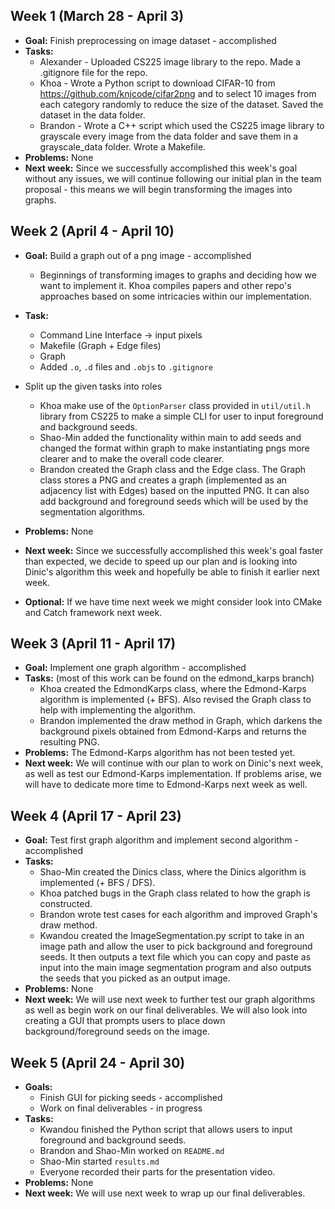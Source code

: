 ## Week 1 (March 28 - April 3)

* **Goal:** Finish preprocessing on image dataset - accomplished
* **Tasks:**
  * Alexander - Uploaded CS225 image library to the repo. Made a .gitignore file for the repo.
  * Khoa - Wrote a Python script to download CIFAR-10 from https://github.com/knjcode/cifar2png and to select 10 images from each category randomly to reduce the size of the dataset. Saved the dataset in the data folder.
  * Brandon - Wrote a C++ script which used the CS225 image library to grayscale every image from the data folder and save them in a grayscale_data folder. Wrote a Makefile.
* **Problems:** None
* **Next week:** Since we successfully accomplished this week's goal without any issues, we will continue following our initial plan in the team proposal - this means we will begin transforming the images into graphs.

## Week 2 (April 4 - April 10)

* **Goal:** Build a graph out of a png image - accomplished  
  * Beginnings of transforming images to graphs and deciding how we want to implement it.
Khoa compiles papers and other repo's approaches based on some intricacies within our implementation.  
* **Task:** 
  * Command Line Interface -> input pixels
  * Makefile (Graph + Edge files)
  * Graph  
  * Added `.o`, `.d` files and `.objs` to `.gitignore`

* Split up the given tasks into roles
  * Khoa make use of the `OptionParser` class provided in `util/util.h` library from CS225 to make a simple CLI for user to input foreground and background seeds.
  * Shao-Min added the functionality within main to add seeds and changed the format within graph to make instantiating pngs more clearer and to make the overall code clearer. 
  * Brandon created the Graph class and the Edge class. The Graph class stores a PNG and creates a graph (implemented as an adjacency list with Edges) based on the inputted PNG. It can also add background and foreground seeds which will be used by the segmentation algorithms.

* **Problems:** None  
* **Next week:** Since we successfully accomplished this week's goal faster than expected, we decide to speed up our plan and is looking into Dinic's algorithm this week and hopefully be able to finish it earlier next week.  
* **Optional:** If we have time next week we might consider look into CMake and Catch framework next week.  

## Week 3 (April 11 - April 17)

* **Goal:** Implement one graph algorithm - accomplished
* **Tasks:** (most of this work can be found on the edmond_karps branch)
  * Khoa created the EdmondKarps class, where the Edmond-Karps algorithm is implemented (+ BFS). Also revised the Graph class to help with implementing the algorithm.
  * Brandon implemented the draw method in Graph, which darkens the background pixels obtained from Edmond-Karps and returns the resulting PNG.
* **Problems:** The Edmond-Karps algorithm has not been tested yet.
* **Next week:** We will continue with our plan to work on Dinic's next week, as well as test our Edmond-Karps implementation. If problems arise, we will have to dedicate more time to Edmond-Karps next week as well.

## Week 4 (April 17 - April 23)

* **Goal:** Test first graph algorithm and implement second algorithm - accomplished
* **Tasks:**
  * Shao-Min created the Dinics class, where the Dinics algorithm is implemented (+ BFS / DFS).
  * Khoa patched bugs in the Graph class related to how the graph is constructed.
  * Brandon wrote test cases for each algorithm and improved Graph's draw method.
  * Kwandou created the ImageSegmentation.py script to take in an image path and allow the user to pick background and foreground seeds. It then outputs a text file which you can copy and paste as input into the main image segmentation program and also outputs the seeds that you picked as an output image.
* **Problems:** None
* **Next week:** We will use next week to further test our graph algorithms as well as begin work on our final deliverables. We will also look into creating a GUI that prompts users to place down background/foreground seeds on the image.

## Week 5 (April 24 - April 30)

* **Goals:**
  * Finish GUI for picking seeds - accomplished
  * Work on final deliverables - in progress
* **Tasks:**
  * Kwandou finished the Python script that allows users to input foreground and background seeds.
  * Brandon and Shao-Min worked on `README.md`
  * Shao-Min started `results.md`
  * Everyone recorded their parts for the presentation video.
* **Problems:** None
* **Next week:** We will use next week to wrap up our final deliverables.
